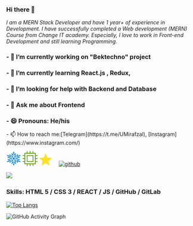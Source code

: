 ### Hi there 👋
<i>I am a MERN Stack Developer and have 1 year+ of experience in  Development. I have successfully completed a Web development (MERN) Course from Change IT academy. Especially, I love to work in Front-end Development and still learning Programming.</i>
<h3>- 🔭 I’m currently working on "Bektechno" project</h3>
<h3>- 🌱 I’m currently learning React.js , Redux, </h3>
<h3>- 🤔 I’m looking for help with Backend and Database</h3>
<h3>- 💬 Ask me about Frontend</h3>
<h3>- 😄 Pronouns: He/his</h3>
- 📫 How to reach me:[Telegram](https://t.me/UMirafzal), [Instagram](https://www.instagram.com/)




<a href='https://archiveprogram.github.com/'><img src='https://raw.githubusercontent.com/acervenky/animated-github-badges/master/assets/acbadge.gif' width='40' height='40'></a>
<a href='https://docs.github.com/en/developers'><img src='https://raw.githubusercontent.com/acervenky/animated-github-badges/master/assets/devbadge.gif' width='40' height='40'></a>
<a href='https://stars.github.com/'><img src='https://raw.githubusercontent.com/acervenky/animated-github-badges/master/assets/starbadge.gif' width='35' height='35'></a> 
[<img src='https://cdn.jsdelivr.net/npm/simple-icons@3.0.1/icons/github.svg' alt='github' height='40'>](https://github.com/mirafzal1307)   

<img src="https://github-readme-stats.vercel.app/api?username=mirafzal1307&&show_icons=true&title_color=ffffff&icon_color=bb2acf&text_color=daf7dc&bg_color=151515" >


<h3>Skills: HTML 5 / CSS 3 / REACT / JS / GitHub / GitLab</h3>

[![Top Langs](https://github-readme-stats.vercel.app/api/top-langs/?username=mirafzal1307&&show_icons=true&title_color=ffffff&icon_color=bb2acf&text_color=daf7dc&bg_color=151515)](https://github.com/Mirafzal1307/ReactProject)

![GitHub Activity Graph](https://activity-graph.herokuapp.com/graph?username=mirafzal1307&&show_icons=true&title_color=ffffff&icon_color=bb2acf&text_color=daf7dc&bg_color=151515)  
